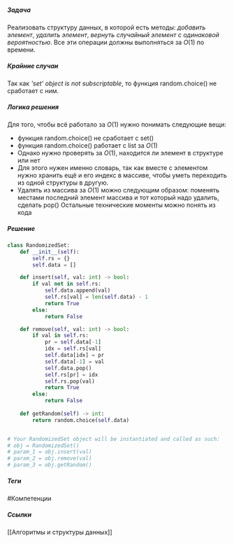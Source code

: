 ##### **Задача**
Реализовать структуру данных, в которой есть методы: *добавить элемент*, *удалить элемент*, *вернуть случайный элемент с одинаковой вероятностью*. Все эти операции должны выполняться за $O(1)$ по времени.
##### **Крайние случаи**
Так как *'set' object is not subscriptable*, то функция random.choice() не сработает с ним. 
##### **Логика решения**
Для того, чтобы всё работало за $O(1)$ нужно понимать следующие вещи: 
* функция random.choice() не сработает с set()
* функция random.choice() работает с list за $O(1)$
* Однако нужно проверять за $O(1)$, находится ли элемент в структуре или нет
* Для этого нужен именно словарь, так как вместе с элементом нужно хранить ещё и его индекс в массиве, чтобы уметь переходить из одной структуры в другую.
* Удалять из массива за $O(1)$ можно следующим образом: поменять местами последний элемент массива и тот который надо удалить, сделать pop()
Остальные технические моменты можно понять из кода
##### **Решение**
```python
class RandomizedSet:
    def __init__(self):
        self.rs = {}
        self.data = []

    def insert(self, val: int) -> bool:
        if val not in self.rs:
            self.data.append(val)
            self.rs[val] = len(self.data) - 1
            return True
        else:
            return False

    def remove(self, val: int) -> bool:
        if val in self.rs:
            pr = self.data[-1]
            idx = self.rs[val]
            self.data[idx] = pr
            self.data[-1] = val
            self.data.pop()
            self.rs[pr] = idx
            self.rs.pop(val)
            return True
        else:
            return False
            
    def getRandom(self) -> int:
        return random.choice(self.data)


# Your RandomizedSet object will be instantiated and called as such:
# obj = RandomizedSet()
# param_1 = obj.insert(val)
# param_2 = obj.remove(val)
# param_3 = obj.getRandom()
```

##### **Теги**
#Компетенции 
##### **Ссылки**
[[Алгоритмы и структуры данных]]